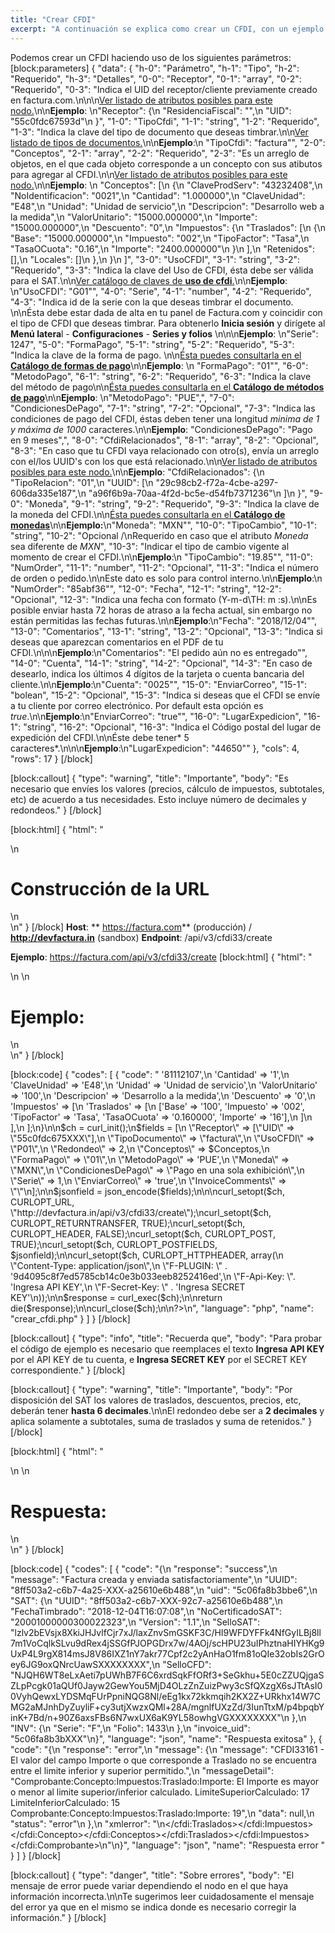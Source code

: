 ```yaml
---
title: "Crear CFDI"
excerpt: "A continuación se explica como crear un CFDI, con un ejemplo y  muestra de posibles respuestas obtenidas."
---
```

Podemos crear un CFDI haciendo uso de los siguientes parámetros:
[block:parameters]
{
  "data": {
    "h-0": "Parámetro",
    "h-1": "Tipo",
    "h-2": "Requerido",
    "h-3": "Detalles",
    "0-0": "Receptor",
    "0-1": "array",
    "0-2": "Requerido",
    "0-3": "Indica el UID del receptor/cliente previamente creado en factura.com.\n\n\n[Ver listado de atributos posibles para este nodo.](https://developers.factura.com/docs/receptor)\n\n**Ejemplo**:   \n\"Receptor\": {\n    \"ResidenciaFiscal\": \"\",\n    \"UID\": \"55c0fdc67593d\"\n  }",
    "1-0": "TipoCfdi",
    "1-1": "string",
    "1-2": "Requerido",
    "1-3": "Indica la clave del tipo de documento que deseas timbrar.\n\n[Ver listado de tipos de documentos.](https://developers.factura.com/v3.0/docs/cat%C3%A1logos)\n\n**Ejemplo**:\n \"TipoCfdi\": \"factura\"",
    "2-0": "Conceptos",
    "2-1": "array",
    "2-2": "Requerido",
    "2-3": "Es un arreglo de objetos, en el que cada objeto corresponde a un concepto con sus atibutos para agregar al CFDI.\n\n[Ver listado de atributos posibles para este nodo.](https://developers.factura.com/docs/conceptos)\n\n**Ejemplo**:    \n  \"Conceptos\": [\n    {\n      \"ClaveProdServ\": \"43232408\",\n      \"NoIdentificacion\": \"0021\",\n      \"Cantidad\": \"1.000000\",\n      \"ClaveUnidad\": \"E48\",\n      \"Unidad\": \"Unidad de servicio\",\n      \"Descripcion\": \"Desarrollo web a la medida\",\n      \"ValorUnitario\": \"15000.000000\",\n      \"Importe\": \"15000.000000\",\n      \"Descuento\": \"0\",\n      \"Impuestos\": {\n        \"Traslados\": [\n          {\n            \"Base\": \"15000.000000\",\n            \"Impuesto\": \"002\",\n            \"TipoFactor\": \"Tasa\",\n            \"TasaOCuota\": \"0.16\",\n            \"Importe\": \"2400.000000\"\n          }\n        ],\n        \"Retenidos\": [],\n        \"Locales\": []\n      },\n    }\n  ]",
    "3-0": "UsoCFDI",
    "3-1": "string",
    "3-2": "Requerido",
    "3-3": "Indica la clave del Uso de CFDI, ésta debe ser válida para el SAT.\n\n[Ver catálogo de claves de **uso de cfdi**.](https://developers.factura.com/docs/uso-de-cfdi)\n\n**Ejemplo**: \n\"UsoCFDI\": \"G01\"",
    "4-0": "Serie",
    "4-1": "number",
    "4-2": "Requerido",
    "4-3": "Indica id de la serie con la que deseas timbrar el documento. \n\nÉsta debe estar dada de alta en tu panel de Factura.com y coincidir con el tipo de CFDI que deseas timbrar. Para obtenerlo  **Inicia sesión**  y dirígete al  **Menú latera**l  - **Configuraciones**  -  **Series y folios​** \n\n\n**Ejemplo**:  \n\"Serie\": 1247",
    "5-0": "FormaPago",
    "5-1": "string",
    "5-2": "Requerido",
    "5-3": "Indica la clave de la forma de pago. \n\n[Ésta puedes consultarla en el  **Catálogo de formas de pago**](https://developers.factura.com/docs/forma-de-pago)\n\n**Ejemplo**: \n \"FormaPago\": \"01\"",
    "6-0": "MetodoPago",
    "6-1": "string",
    "6-2": "Requerido",
    "6-3": "Indica la clave del método de pago\n\n[Ésta puedes consultarla en el  **Catálogo de métodos de pago**](https://developers.factura.com/docs/m%C3%A9todos-de-pago)\n\n**Ejemplo**:  \n\"MetodoPago\": \"PUE\",",
    "7-0": "CondicionesDePago",
    "7-1": "string",
    "7-2": "Opcional",
    "7-3": "Indica las condiciones de pago del CFDI, éstas deben tener una longitud *minima de 1 y máxima de 1000* caracteres.\n\n**Ejemplo**:     \"CondicionesDePago\": \"Pago en 9 meses\",",
    "8-0": "CfdiRelacionados",
    "8-1": "array",
    "8-2": "Opcional",
    "8-3": "En caso que tu CFDI vaya relacionado con otro(s), envía un arreglo con el/los UUID's con los que está relacionado.\n\n[Ver listado de atributos posibles para este nodo.](https://developers.factura.com/docs/cfdis-relacionados)\n\n**Ejemplo**:       \"CfdiRelacionados\": {\n    \"TipoRelacion\": \"01\",\n    \"UUID\": [\n      \"29c98cb2-f72a-4cbe-a297-606da335e187\",\n      \"a96f6b9a-70aa-4f2d-bc5e-d54fb7371236\"\n    ]\n  }",
    "9-0": "Moneda",
    "9-1": "string",
    "9-2": "Requerido",
    "9-3": "Indica la clave de la moneda del CFDI.\n\n[Ésta puedes consultarla en el  **Catálogo de monedas**](https://developers.factura.com/docs/moneda)\n\n**Ejemplo:**\n\"Moneda\": \"MXN\"",
    "10-0": "TipoCambio",
    "10-1": "string",
    "10-2": "Opcional /\nRequerido en caso que el atributo *Moneda*  sea diferente de *MXN*",
    "10-3": "Indicar el tipo de cambio vigente al momento de crear el CFDI.\n\n**Ejemplo**:\n  \"TipoCambio\": \"19.85\"",
    "11-0": "NumOrder",
    "11-1": "number",
    "11-2": "Opcional",
    "11-3": "Indica el número de orden o pedido.\n\nEste dato es solo para control interno.\n\n**Ejemplo**:\n  \"NumOrder\": \"85abf36\"",
    "12-0": "Fecha",
    "12-1": "string",
    "12-2": "Opcional",
    "12-3": "Indica una fecha con formato (Y-m-d\\TH: m :s).\n\nEs posible enviar hasta 72 horas de atraso a la fecha actual, sin embargo no están permitidas las fechas futuras.\n\n**Ejemplo**:\n\"Fecha\": \"2018/12/04\"",
    "13-0": "Comentarios",
    "13-1": "string",
    "13-2": "Opcional",
    "13-3": "Indica si deseas que aparezcan comentarios en el PDF de tu CFDI.\n\n\n**Ejemplo**:\n\"Comentarios\": \"El pedido aún no es entregado\"",
    "14-0": "Cuenta",
    "14-1": "string",
    "14-2": "Opcional",
    "14-3": "En caso de desearlo, indica  los últimos 4 dígitos de la tarjeta o cuenta bancaria del cliente.\n\n**Ejemplo**:\n\"Cuenta\": \"0025\"",
    "15-0": "EnviarCorreo",
    "15-1": "bolean",
    "15-2": "Opcional",
    "15-3": "Indica si deseas que el CFDI se envíe a tu cliente por correo electrónico. Por default esta opción es *true*.\n\n**Ejemplo**:\n\"EnviarCorreo\": \"true\"",
    "16-0": "LugarExpedicion",
    "16-1": "string",
    "16-2": "Opcional",
    "16-3": "Indica el Código postal del lugar de expedición del CFDI.\n\nÉste debe tener* 5 caracteres*.\n\n\n**Ejemplo**:\n\"LugarExpedicion\": \"44650\""
  },
  "cols": 4,
  "rows": 17
}
[/block]

[block:callout]
{
  "type": "warning",
  "title": "Importante",
  "body": "Es necesario que envíes los valores (precios, cálculo de impuestos, subtotales, etc) de acuerdo a tus necesidades. Esto incluye número de decimales y redondeos."
}
[/block]

[block:html]
{
  "html": "<div>\n  <h1>Construcción de la URL</h1>\n</div>\n<style>\n  h1{\n  \tcolor:#173457;\n    font-size: 18px;\n    font-weight:500;\n  }\n</style>"
}
[/block]
**Host**: ** https://factura.com** (producción)     /    **http://devfactura.in** (sandbox)
**Endpoint**:  /api/v3/cfdi33/create

**Ejemplo**:  https://factura.com/api/v3/cfdi33/create
[block:html]
{
  "html": "<div>\n  \n  <h1>Ejemplo:</h1>\n</div>\n<style>\n  h1{\n  \tcolor:#173457;\n    font-size: 18px;\n    font-weight:500;\n  }\n</style>"
}
[/block]

[block:code]
{
  "codes": [
    {
      "code": "<?php\n\n\nfor ($x = 1; $x <= 1; $x++) {\n    $Conceptos[] = [\n        'ClaveProdServ' => '81112107',\n        'Cantidad' => '1',\n        'ClaveUnidad' => 'E48',\n        'Unidad' => 'Unidad de servicio',\n        'ValorUnitario' => '100',\n        'Descripcion' => 'Desarrollo a la medida',\n        'Descuento' => '0',\n        'Impuestos' => [\n            'Traslados' => [\n                ['Base' => '100', 'Impuesto' => '002', 'TipoFactor' => 'Tasa', 'TasaOCuota' => '0.160000', 'Importe' => '16'],\n            ]\n        ],\n    ];\n}\n\n$ch = curl_init();\n$fields = [\n    \"Receptor\" => [\"UID\" => \"55c0fdc675XXX\"],\n    \"TipoDocumento\" => \"factura\",\n    \"UsoCFDI\" => \"P01\",\n    \"Redondeo\" => 2,\n    \"Conceptos\" => $Conceptos,\n    \"FormaPago\" => \"01\",\n    \"MetodoPago\" => 'PUE',\n    \"Moneda\" => \"MXN\",\n    \"CondicionesDePago\" => \"Pago en una sola exhibición\",\n    \"Serie\" => 1,\n    \"EnviarCorreo\" => 'true',\n    \"InvoiceComments\" => \"\"\n];\n\n$jsonfield = json_encode($fields);\n\n\ncurl_setopt($ch, CURLOPT_URL, \"http://devfactura.in/api/v3/cfdi33/create\");\ncurl_setopt($ch, CURLOPT_RETURNTRANSFER, TRUE);\ncurl_setopt($ch, CURLOPT_HEADER, FALSE);\ncurl_setopt($ch, CURLOPT_POST, TRUE);\ncurl_setopt($ch, CURLOPT_POSTFIELDS, $jsonfield);\n\ncurl_setopt($ch, CURLOPT_HTTPHEADER, array(\n    \"Content-Type: application/json\",\n    \"F-PLUGIN: \" . '9d4095c8f7ed5785cb14c0e3b033eeb8252416ed',\n    \"F-Api-Key: \". 'Ingresa API KEY',\n    \"F-Secret-Key: \" . 'Ingresa SECRET KEY'\n));\n\n$response = curl_exec($ch);\n\nreturn die($response);\n\ncurl_close($ch);\n\n?>\n",
      "language": "php",
      "name": "crear_cfdi.php"
    }
  ]
}
[/block]

[block:callout]
{
  "type": "info",
  "title": "Recuerda que",
  "body": "Para probar el código de ejemplo es necesario que reemplaces el texto  **Ingresa API KEY**  por el API KEY de tu cuenta, e **Ingresa SECRET KEY**  por el SECRET KEY correspondiente."
}
[/block]

[block:callout]
{
  "type": "warning",
  "title": "Importante",
  "body": "Por disposición del SAT los valores de traslados, descuentos, precios, etc, deberán tener **hasta 6 decimales**.\n\nEl redondeo debe ser a **2 decimales**  y aplica solamente a subtotales, suma de traslados y suma de retenidos."
}
[/block]

[block:html]
{
  "html": "<div>\n  \n  <h1>Respuesta:</h1>\n</div>\n<style>\n  h1{\n  \tcolor:#173457;\n    font-size: 18px;\n    font-weight:500;\n  }\n</style>"
}
[/block]

[block:code]
{
  "codes": [
    {
      "code": "{\n  \"response\": \"success\",\n  \"message\": \"Factura creada y enviada satisfactoriamente\",\n  \"UUID\": \"8ff503a2-c6b7-4a25-XXX-a25610e6b488\",\n  \"uid\": \"5c06fa8b3bbe6\",\n  \"SAT\": {\n    \"UUID\": \"8ff503a2-c6b7-XXX-92c7-a25610e6b488\",\n    \"FechaTimbrado\": \"2018-12-04T16:07:08\",\n    \"NoCertificadoSAT\": \"20001000000300022323\",\n    \"Version\": \"1.1\",\n    \"SelloSAT\": \"lzlv2bEVsjx8XkiJHJvlfCjr7xJ/laxZnvSmGSKF3C/HI9WFDYFFk4NfGyILBj8ll7m1VoCqlkSLvu9dRex4jSSGfPJOPGDrx7w/4AOj/scHPU23uIPhztnaHIYHKg9UxP4L9rgX814msJ8V86IXZ1nY7akr77Cpf2c2yAnHaO1fm81oQIe32obIs2GrOey6JG9oxQNrcUawSXXXXXXXX\",\n    \"SelloCFD\": \"NJQH6WT8eLxAeti7pUWhB7F6C6xrdSqkFfORf3+SeGkhu+5E0cZZUQjgaSZLpPcgk01aQUf0Jayw2GewYou5MjD4OLzZnZuizPwy3cSfQXzgX6sJTtAsI00VyhQewxLYDSMqFUrPpniNQG8Nl/eEg1kx72kkmqih2KX2Z+URkhx14W7CMG2aMJnhDyZuyliF+cy3utjXwzxQMl+28A/mgnlfUXzZd/3IunTtxM/p4bpqbYinK+7Bd/n+90Z6axsFBs6N7wxUX6aK9YL58owhgVGXXXXXXXX\"\n  },\n  \"INV\": {\n    \"Serie\": \"F\",\n    \"Folio\": 1433\n  },\n  \"invoice_uid\": \"5c06fa8b3bXXX\"\n}",
      "language": "json",
      "name": "Respuesta exitosa"
    },
    {
      "code": "{\n  \"response\": \"error\",\n  \"message\": {\n    \"message\": \"CFDI33161 - El valor del campo Importe o que corresponde a Traslado no se encuentra entre el limite inferior y superior permitido.\",\n    \"messageDetail\": \"Comprobante:Concepto:Impuestos:Traslado:Importe: El Importe es mayor o menor al limite superior/inferior calculado. LimiteSuperiorCalculado: 17 LimiteInferiorCalculado: 15 Comprobante:Concepto:Impuestos:Traslado:Importe: 19\",\n    \"data\": null,\n    \"status\": \"error\"\n  },\n  \"xmlerror\": \"\\n</cfdi:Traslados></cfdi:Impuestos></cfdi:Concepto></cfdi:Conceptos></cfdi:Traslados></cfdi:Impuestos></cfdi:Comprobante>\\n\"\n}",
      "language": "json",
      "name": "Respuesta error "
    }
  ]
}
[/block]

[block:callout]
{
  "type": "danger",
  "title": "Sobre errores",
  "body": "El mensaje de error puede variar dependiendo el nodo en el que haya información incorrecta.\n\nTe sugerimos leer cuidadosamente el mensaje del error ya que en el mismo se indica donde es necesario corregir la información."
}
[/block]